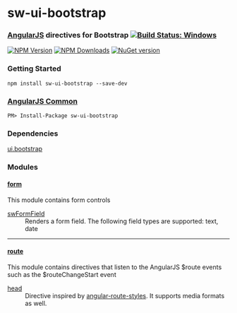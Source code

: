 # sw-ui-bootstrap
### [AngularJS](http://angularjs.org/) directives for Bootstrap [![Build Status: Windows](https://ci.appveyor.com/api/projects/status/dbr29smi3j8m8wd8/branch/master?svg=true)](https://ci.appveyor.com/project/gruntjs/sw-ui-bootstrap/branch/master)
[![NPM Version][npm-image]][npm-url]
[![NPM Downloads][downloads-image]][downloads-url]
[![NuGet version][nuget-image]][nuget-url]

### Getting Started

```
npm install sw-ui-bootstrap --save-dev
```

### [AngularJS Common][nuget-url]
```
PM> Install-Package sw-ui-bootstrap
```

### Dependencies
[ui.bootstrap](http://angular-ui.github.io/bootstrap/)

### Modules	
#### [form](http://swaksoft.com/docs/directives/docs/#/api/sw.ui.bootstrap.form)
This module contains form controls
<div>
	<dl>
		<dt><a href="http://swaksoft.com/docs/directives/docs/#/api/sw.ui.bootstrap.form.directive:swFormField">swFormField</a> </dt>
		<dd>Renders a form field. The following field types are supported: text, date</dd>
	</dl>
</div>

<hr/>

#### [route](http://swaksoft.com/docs/directives/docs/#/api/sw.ui.bootstrap.route)
This module contains directives that listen to the AngularJS $route events such as the $routeChangeStart event
<div>
	<dl>
		<dt><a href="http://swaksoft.com/docs/directives/docs/#/api/sw.ui.bootstrap.route.directive:head">head</a> </dt>
		<dd>Directive inspired by <a href="https://github.com/tennisgent/angular-route-styles">angular-route-styles</a>. It supports media formats as well.</dd>
	</dl>
</div>

[npm-image]: https://img.shields.io/npm/v/sw-ui-bootstrap.svg
[npm-url]: https://npmjs.org/package/sw-ui-bootstrap
[downloads-image]: https://img.shields.io/npm/dm/sw-ui-bootstrap.svg
[downloads-url]: https://npmjs.org/package/sw-ui-bootstrap
[nuget-image]: https://badge.fury.io/nu/sw-ui-bootstrap.png
[nuget-url]: https://www.nuget.org/packages/sw-ui-bootstrap/
